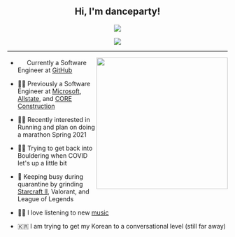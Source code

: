 <h2 align="center">Hi, I'm danceparty!</h2>
<p align="center">
  <img src="https://komarev.com/ghpvc/?username=DanceParty&color=ff69b4&label=oddish+leaves">
</p>
<p align="center">
  <img src="https://i.redd.it/egeh5vkddur01.gif">
</p>

--------
<a href="https://github.com/kittinan/spotify-github-profile">
  <img height="300" align="right" src="https://spotify-github-profile.vercel.app/api/view?uid=jkd65&cover_image=true">
</a>

- <img height="17" src="https://upload.wikimedia.org/wikipedia/commons/9/91/Octicons-mark-github.svg">  Currently a Software Engineer at <a href="https://github.com">GitHub</a>

- 👨‍💻 Previously a Software Engineer at <a href="https://appcenter.ms">Microsoft</a>, <a href="https://www.allstate.com/landingpages/virtual-assist.htm">Allstate</a>, and <a href="https://www.coreconstruction.com/">CORE Construction</a>

- 🏃‍♂️ Recently interested in Running and plan on doing a marathon Spring 2021

- 🧗‍♂️ Trying to get back into Bouldering when COVID let's up a little bit

- 👾 Keeping busy during quarantine by grinding <a href="https://www.rankedftw.com/team/315404/#td=world&ty=c&ra=best&tyz=0&tx=a&tl=1">Starcraft II</a>, Valorant, and League of Legends

- 👩‍🎤 I love listening to new <a href="https://www.last.fm/user/keevandance">music</a>

- 🇰🇷 I am trying to get my Korean to a conversational level (still far away)

